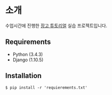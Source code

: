 # 소개
수업시간에 진행한 [장고 튜토리얼](http://django-document-korean.readthedocs.io/ko/latest/intro/index.html) 실습 프로젝트입니다.


## Requirements
- Python (3.4.3)
- Django (1.10.5)

## Installation
```shell
$ pip install -r 'requierements.txt'
```
